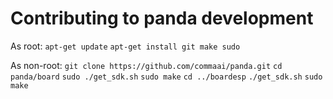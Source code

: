 # Contributing to panda development

As root:
  `apt-get update`
  `apt-get install git make sudo`

As non-root:
  `git clone https://github.com/commaai/panda.git`
  `cd panda/board`
  `sudo ./get_sdk.sh`
  `sudo make`
  `cd ../boardesp`
  `./get_sdk.sh`
  `sudo make`
